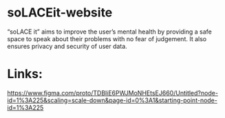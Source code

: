# soLACEit-website
“soLACE it” aims to improve the user’s mental health by providing a safe space to speak about their problems with no fear of judgement. It also ensures privacy and security of user data.

# Links:
https://www.figma.com/proto/TDBliE6PWJMoNHEtsEJ660/Untitled?node-id=1%3A225&scaling=scale-down&page-id=0%3A1&starting-point-node-id=1%3A225

